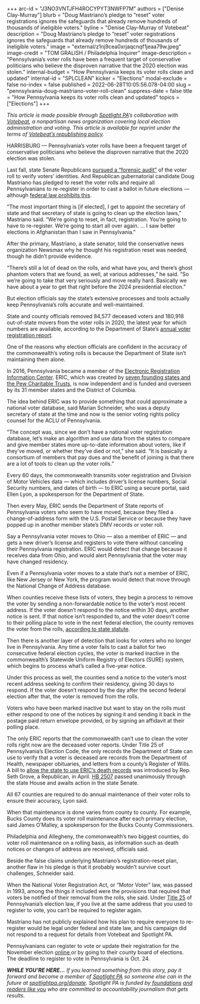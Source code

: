 +++
arc-id = "J3NO3VNTJFH4ROCYPYT3NWFP7M"
authors = ["Denise Clay-Murray"]
blurb = "Doug Mastriano’s pledge to “reset” voter registrations ignores the safeguards that already remove hundreds of thousands of ineligible voters."
byline = "Denise Clay-Murray of Votebeat"
description = "Doug Mastriano’s pledge to “reset” voter registrations ignores the safeguards that already remove hundreds of thousands of ineligible voters."
image = "external/z1nj9cea0xrjaqcnqf1jeaa79w.jpeg"
image-credit = "TOM GRALISH / Philadelphia Inquirer"
image-description = "Pennsylvania’s voter rolls have been a frequent target of conservative politicians who believe the disproven narrative that the 2020 election was stolen."
internal-budget = "How Pennsylvania keeps its voter rolls clean and updated"
internal-id = "SPLCLEAN"
kicker = "Elections"
modal-exclude = false
no-index = false
published = 2022-06-28T10:05:56.078-04:00
slug = "pennsylvania-doug-mastriano-voter-roll-clean"
suppress-date = false
title = "How Pennsylvania keeps its voter rolls clean and updated"
topics = ["Elections"]
+++

<i>This article is made possible through </i><a href="https://www.spotlightpa.org/"><i>Spotlight PA</i></a><i>’s collaboration with </i><a href="https://www.votebeat.org/"><i>Votebeat</i></a><i>, a nonpartisan news organization covering local election administration and voting. This article is available for reprint under the terms of </i><a href="https://www.votebeat.org/pages/republishing"><i>Votebeat’s republishing policy</i></a><i>.</i>

HARRISBURG — Pennsylvania’s voter rolls have been a frequent target of conservative politicians who believe the disproven narrative that the 2020 election was stolen.

Last fall, state Senate Republicans <a href="https://www.spotlightpa.org/news/2021/09/pennsylvania-senate-republicans-audit-subpoenas/">pursued a “forensic audit”</a> of the voter roll to verify voters’ identities. And Republican gubernatorial candidate Doug Mastriano has pledged to reset the voter rolls and require all Pennsylvanians to re-register in order to cast a ballot in future elections — although <a href="https://www.whyy.org/articles/doug-mastriano-voters-re-register/">federal law prohibits this</a>.

“The most important thing is [if elected], I get to appoint the secretary of state and that secretary of state is going to clean up the election laws,” Mastriano said. “We’re going to reset, in fact, registration. You’re going to have to re-register. We’re going to start all over again. … I saw better elections in Afghanistan than I saw in Pennsylvania.”

<script src="https://www.spotlightpa.org/embed.js" async></script><div data-spl-embed-version="1" data-spl-src="https://www.spotlightpa.org/embeds/newsletter/"></div>

After the primary, Mastriano, a state senator, told the conservative news organization Newsmax why he thought his registration reset was needed, though he didn’t provide evidence.

“There’s still a lot of dead on the rolls, and what have you, and there’s ghost phantom voters that we found, as well, at various addresses,” he said. “So we’re going to take that very seriously and move really hard. Basically we have about a year to get that right before the 2024 presidential election.”

But election officials say the state’s extensive processes and tools actually keep Pennsylvania’s rolls accurate and well-maintained.

State and county officials removed 84,577 deceased voters and 180,918 out-of-state movers from the voter rolls in 2020, the latest year for which numbers are available, according to the Department of State’s <a href="https://www.dos.pa.gov/VotingElections/OtherServicesEvents/VotingElectionStatistics/Documents/Annual%20Reports%20on%20Voter%20Registration/2020-Annual-Voter-Registration-Report.pdf">annual voter registration report</a>.

One of the reasons why election officials are confident in the accuracy of the commonwealth’s voting rolls is because the Department of State isn’t maintaining them alone.

In 2016, Pennsylvania became a member of the <a href="https://ericstates.org/">Electronic Registration Information Center</a>. ERIC, which was created by <a href="https://www.votebeat.org/23045551/eric-electronic-registration-information-center-voter-roll-matching-program">seven founding states and the Pew Charitable Trusts</a>, is now independent and is funded and overseen by its 31 member states and the District of Columbia.

The idea behind ERIC was to provide something that could approximate a national voter database, said Marian Schneider, who was a deputy secretary of state at the time and now is the senior voting rights policy counsel for the ACLU of Pennsylvania.

“The concept was, since we don’t have a national voter registration database, let’s make an algorithm and use data from the states to compare and give member states more up-to-date information about voters, like if they’ve moved, or whether they’ve died or not,” she said. “It is basically a consortium of members that pay dues and the benefit of joining is that there are a lot of tools to clean up the voter rolls.”

Every 60 days, the commonwealth transmits voter registration and Division of Motor Vehicles data — which includes driver’s license numbers, Social Security numbers, and dates of birth — to ERIC using a secure portal, said Ellen Lyon, a spokesperson for the Department of State.

Then every May, ERIC sends the Department of State reports of Pennsylvania voters who seem to have moved, because they filed a change-of-address form with the U.S. Postal Service or because they have popped up in another member state’s DMV records or voter roll.

Say a Pennsylvania voter moves to Ohio — also a member of ERIC — and gets a new driver’s license and registers to vote there without canceling their Pennsylvania registration. ERIC would detect that change because it receives data from Ohio, and would alert Pennsylvania that the voter may have changed residency.

Even if a Pennsylvania voter moves to a state that’s not a member of ERIC, like New Jersey or New York, the program would detect that move through the National Change of Address database.

When counties receive these lists of voters, they begin a process to remove the voter by sending a non-forwardable notice to the voter’s most recent address. If the voter doesn’t respond to the notice within 30 days, another notice is sent. If that notice isn’t responded to, and the voter doesn’t come to their polling place to vote in the next federal election, the county removes the voter from the rolls, <a href="https://codes.findlaw.com/pa/title-25-pacsa-elections/pa-csa-sect-25-1901.html">according to state statute</a>.

Then there is another layer of detection that looks for voters who no longer live in Pennsylvania. Any time a voter fails to cast a ballot for two consecutive federal election cycles, the voter is marked inactive in the commonwealth’s Statewide Uniform Registry of Electors (SURE) system, which begins to process what’s called a five-year notice.

Under this process as well, the counties send a notice to the voter’s most recent address seeking to confirm their residency, giving 30 days to respond. If the voter doesn’t respond by the day after the second federal election after that, the voter is removed from the rolls.

Voters who have been marked inactive but want to stay on the rolls must either respond to one of the notices by signing it and sending it back in the postage paid return envelope provided, or by signing an affidavit at their polling place.

<script src="https://www.spotlightpa.org/embed.js" async></script><div data-spl-embed-version="1" data-spl-src="https://www.spotlightpa.org/embeds/donate/"></div>

The only ERIC reports that the commonwealth can’t use to clean the voter rolls right now are the deceased voter reports. Under Title 25 of Pennsylvania’s Election Code, the only records the Department of State can use to verify that a voter is deceased are records from the Department of Health, newspaper obituaries, and letters from a county’s Register of Wills. A bill to <a href="https://local21news.com/news/local/proposal-aims-to-clean-up-voter-registration-and-take-dead-people-off-of-the-list">allow the state to use ERIC’s death records</a> was introduced by Rep. Seth Grove, a Republican, in April. <a href="https://www.legis.state.pa.us/cfdocs/billInfo/billInfo.cfm?sYear=2021&sInd=0&body=H&type=B&bn=2507">HB 2507</a> passed unanimously through the state House and awaits action in the state Senate.

All 67 counties are required to do annual maintenance of their voter rolls to ensure their accuracy, Lyon said.

When that maintenance is done varies from county to county. For example, Bucks County does its voter roll maintenance after each primary election, said James O’Malley, a spokesperson for the Bucks County Commissioners.

Philadelphia and Allegheny, the commonwealth’s two biggest counties, do voter roll maintenance on a rolling basis, as information such as death notices or changes of address are received, officials said.

Beside the false claims underlying Mastriano’s registration-reset plan, another flaw in his pledge is that it probably wouldn’t survive court challenges, Schneider said.

When the National Voter Registration Act, or “Motor Voter” law, was passed in 1993, among the things it included were the provisions that required that voters be notified of their removal from the rolls, she said. Under <a href="https://codes.findlaw.com/pa/title-25-pacsa-elections/pa-csa-sect-25-1901.html">Title 25</a> of Pennsylvania’s election law, if you live at the same address that you used to register to vote, you can’t be required to register again.

Mastriano has not publicly explained how his plan to require everyone to re-register would be legal under federal and state law, and his campaign did not respond to a request for details from Votebeat and Spotlight PA.

Pennsylvanians can register to vote or update their registration for the November election <a href="https://www.pavoterservices.pa.gov/pages/sureportalhome.aspx">online </a>or by going to their county board of elections. The deadline to register to vote in Pennsylvania is Oct. 24.

<i><b>WHILE YOU’RE HERE...</b></i><i> If you learned something from this story, pay it forward and become a member of </i><a href="https://www.spotlightpa.org/"><i>Spotlight PA</i></a><i> so someone else can in the future at </i><a href="http://spotlightpa.org/donate"><i>spotlightpa.org/donate</i></a><i>. Spotlight PA is funded by</i><a href="https://www.spotlightpa.org/support"><i> foundations</i></a><i> </i><a href="https://www.spotlightpa.org/support"><i>and readers like you</i></a><i> who are committed to accountability journalism that gets results.</i>
